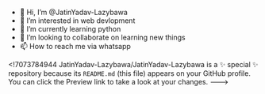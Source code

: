 - 👋 Hi, I’m @JatinYadav-Lazybawa
- 👀 I’m interested in web devlopment
- 🌱 I’m currently learning python
- 💞️ I’m looking to collaborate on learning new things
- 📫 How to reach me via whatsapp

<!7073784944
JatinYadav-Lazybawa/JatinYadav-Lazybawa is a ✨ special ✨ repository because its `README.md` (this file) appears on your GitHub profile.
You can click the Preview link to take a look at your changes.
--->

